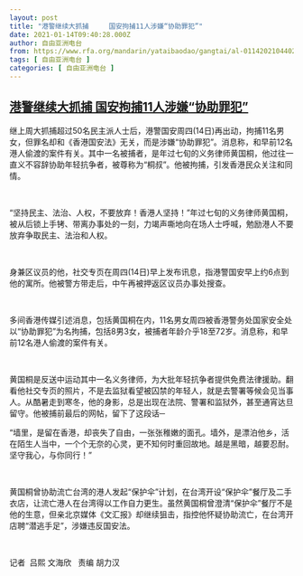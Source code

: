 ```yaml
---
layout: post
title: "港警继续大抓捕     国安拘捕11人涉嫌“协助罪犯”"
date: 2021-01-14T09:40:28.000Z
author: 自由亚洲电台
from: https://www.rfa.org/mandarin/yataibaodao/gangtai/al-01142021044020.html
tags: [ 自由亚洲电台 ]
categories: [ 自由亚洲电台 ]
---
```

<!--1610617228000-->
[港警继续大抓捕     国安拘捕11人涉嫌“协助罪犯”](https://www.rfa.org/mandarin/yataibaodao/gangtai/al-01142021044020.html)
------

<div>
<p>继上周大抓捕超过50名民主派人士后，港警国安周四(14日)再出动，拘捕11名男女，但罪名却和《香港国安法》无关，而是涉嫌“协助罪犯”。消息称，和早前12名港人偷渡的案件有关。其中一名被捕者，是年过七旬的义务律师黄国桐，他过往一直义不容辞协助年轻抗争者，被尊称为“桐叔”。他被拘捕，引发香港民众关注和同情。</p><p> </p><p>“坚持民主、法治、人权，不要放弃！香港人坚持！”年过七旬的义务律师黄国桐，被从后锁上手铐、带离办事处的一刻，力竭声嘶地向在场人士呼喊，勉励港人不要放弃争取民主、法治和人权。</p><p> </p><p>身兼区议员的他，社交专页在周四(14日)早上发布讯息，指港警国安早上约6点到他的寓所。他被警方带走后，中午再被押返区议员办事处搜查。</p><p> </p><p>多间香港传媒引述消息，包括黄国桐在内，11名男女周四被香港警务处国家安全处以“协助罪犯”为名拘捕，包括8男3女，被捕者年龄介乎18至72岁。消息称，和早前12名港人偷渡的案件有关。</p><p> </p><p>黄国桐是反送中运动其中一名义务律师，为大批年轻抗争者提供免费法律援助。翻看他社交专页的照片，不是去监狱看望被囚禁的年轻人，就是去警署等候会见当事人。从酷暑走到寒冬，他的身影，总是出现在法院、警署和监狱外，甚至通宵达旦留守。他被捕前最后的网帖，留下了这段话─</p><p>“墙里，是留在香港，却丧失了自由，一张张稚嫩的面孔。墙外，是漂泊他乡，活在陌生人当中，一个个无奈的心灵，更不知何时重回故地。越是黑暗，越要忍耐。坚守我心，与你同行！”</p><p> </p><p>黄国桐曾协助流亡台湾的港人发起“保护伞”计划，在台湾开设“保护伞”餐厅及二手衣店，让流亡港人在台湾得以工作自力更生。虽然黄国桐曾澄清“保护伞”餐厅不是他的生意，但亲北京媒体《文汇报》却继续狙击，指控他怀疑协助流亡，在台湾开店聘“潜逃手足”，涉嫌违反国安法。</p><p> </p><p>记者  吕熙 文海欣   责编 胡力汉</p><p> </p>
</div>
